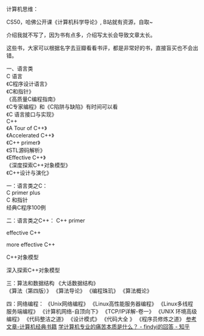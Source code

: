 计算机思维： 
 
CS50，哈佛公开课《计算机科学导论》, B站就有资源，自取~ 

介绍我就不写了，因为书有点多，介绍写太长会导致文章太长。 

这些书，大家可以根据名字去豆瓣看看书评，都是非常好的书，直接盲买也不会出错。 
 
一、语言类  
C 语言  
《C程序设计语言》  
《C和指针》  
《高质量C编程指南》  
《C专家编程》和《C陷阱与缺陷》有时间可以看  
《C 语言接口与实现》  
C++  
《A Tour of C++》  
《Accelerated C++》  
《C++ primer》  
《STL源码解析》  
《Effective C++》  
《深度探索C++对象模型》  
《C++设计与演化》  

一：语言类之C：  
C primer plus  
C 和指针  
经典C程序100例  

二：语言类之C++：
C++ primer

effective C++

more effective C++

C++对象模型

深入探索C++对象模型


三：算法和数据结构 
《大话数据结构》   
《算法（第四版）》 
《算法导论》 
《编程珠玑》 
《算法概论》 

 四：网络编程： 
《Unix网络编程》 
《Linux高性能服务器编程》 
《Linux多线程服务端编程》 
《计算机网络-自顶向下》 
《TCP/IP详解-卷一》 
《UNIX 环境高级编程》 
《代码整洁之道》 
《设计模式》 
《代码大全 》 
《程序员修炼之道》 
[参考文章-计算机经典书籍](https://mp.weixin.qq.com/s?__biz=MzA3MzA5MTU4NA==&mid=100008684&idx=1&sn=eb2ebb6c6f4da1b6d82c5ea643cad435&chksm=1f16fd83286174959fe46170ccbb1c65d51afb0d174b10f85eaeddfe4030d898042fe5fbecf2#rd)
[学计算机专业的痛苦本质是什么？ - findyi的回答 - 知乎](https://www.zhihu.com/question/460815279/answer/1922616868)

